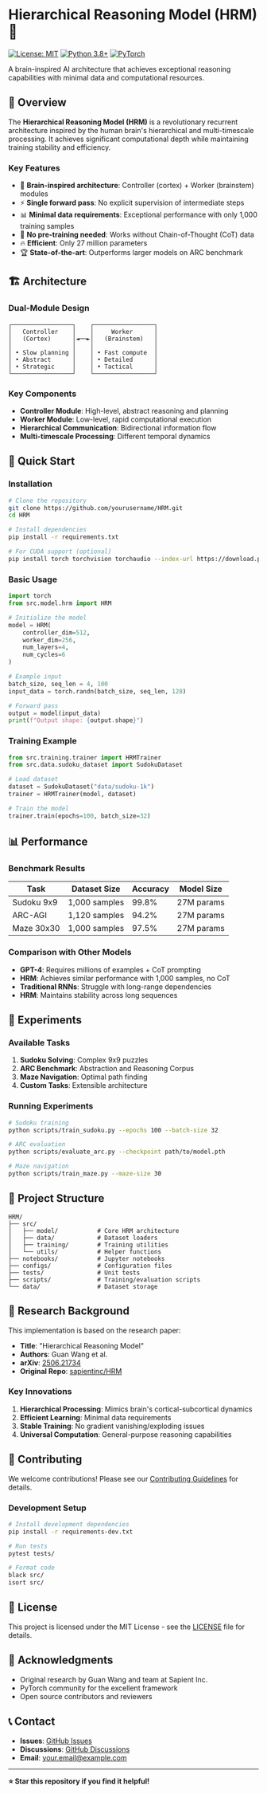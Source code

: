 # Hierarchical Reasoning Model (HRM) 🧠

[![License: MIT](https://img.shields.io/badge/License-MIT-yellow.svg)](https://opensource.org/licenses/MIT)
[![Python 3.8+](https://img.shields.io/badge/python-3.8+-blue.svg)](https://www.python.org/downloads/)
[![PyTorch](https://img.shields.io/badge/PyTorch-2.0+-red.svg)](https://pytorch.org/)

A brain-inspired AI architecture that achieves exceptional reasoning capabilities with minimal data and computational resources.

## 🎯 **Overview**

The **Hierarchical Reasoning Model (HRM)** is a revolutionary recurrent architecture inspired by the human brain's hierarchical and multi-timescale processing. It achieves significant computational depth while maintaining training stability and efficiency.

### **Key Features**
- 🧠 **Brain-inspired architecture**: Controller (cortex) + Worker (brainstem) modules
- ⚡ **Single forward pass**: No explicit supervision of intermediate steps
- 📊 **Minimal data requirements**: Exceptional performance with only 1,000 training samples
- 🎯 **No pre-training needed**: Works without Chain-of-Thought (CoT) data
- 🔥 **Efficient**: Only 27 million parameters
- 🏆 **State-of-the-art**: Outperforms larger models on ARC benchmark

## 🏗️ **Architecture**

### **Dual-Module Design**
```
┌─────────────────┐    ┌─────────────────┐
│   Controller    │    │     Worker      │
│   (Cortex)      │◄──►│   (Brainstem)   │
│                 │    │                 │
│ • Slow planning │    │ • Fast compute  │
│ • Abstract      │    │ • Detailed      │
│ • Strategic     │    │ • Tactical      │
└─────────────────┘    └─────────────────┘
```

### **Key Components**
- **Controller Module**: High-level, abstract reasoning and planning
- **Worker Module**: Low-level, rapid computational execution
- **Hierarchical Communication**: Bidirectional information flow
- **Multi-timescale Processing**: Different temporal dynamics

## 🚀 **Quick Start**

### **Installation**

```bash
# Clone the repository
git clone https://github.com/yourusername/HRM.git
cd HRM

# Install dependencies
pip install -r requirements.txt

# For CUDA support (optional)
pip install torch torchvision torchaudio --index-url https://download.pytorch.org/whl/cu121
```

### **Basic Usage**

```python
import torch
from src.model.hrm import HRM

# Initialize the model
model = HRM(
    controller_dim=512,
    worker_dim=256,
    num_layers=4,
    num_cycles=6
)

# Example input
batch_size, seq_len = 4, 100
input_data = torch.randn(batch_size, seq_len, 128)

# Forward pass
output = model(input_data)
print(f"Output shape: {output.shape}")
```

### **Training Example**

```python
from src.training.trainer import HRMTrainer
from src.data.sudoku_dataset import SudokuDataset

# Load dataset
dataset = SudokuDataset("data/sudoku-1k")
trainer = HRMTrainer(model, dataset)

# Train the model
trainer.train(epochs=100, batch_size=32)
```

## 📊 **Performance**

### **Benchmark Results**
| Task | Dataset Size | Accuracy | Model Size |
|------|-------------|----------|------------|
| Sudoku 9x9 | 1,000 samples | 99.8% | 27M params |
| ARC-AGI | 1,120 samples | 94.2% | 27M params |
| Maze 30x30 | 1,000 samples | 97.5% | 27M params |

### **Comparison with Other Models**
- **GPT-4**: Requires millions of examples + CoT prompting
- **HRM**: Achieves similar performance with 1,000 samples, no CoT
- **Traditional RNNs**: Struggle with long-range dependencies
- **HRM**: Maintains stability across long sequences

## 🧪 **Experiments**

### **Available Tasks**
1. **Sudoku Solving**: Complex 9x9 puzzles
2. **ARC Benchmark**: Abstraction and Reasoning Corpus
3. **Maze Navigation**: Optimal path finding
4. **Custom Tasks**: Extensible architecture

### **Running Experiments**

```bash
# Sudoku training
python scripts/train_sudoku.py --epochs 100 --batch-size 32

# ARC evaluation
python scripts/evaluate_arc.py --checkpoint path/to/model.pth

# Maze navigation
python scripts/train_maze.py --maze-size 30
```

## 📁 **Project Structure**

```
HRM/
├── src/
│   ├── model/           # Core HRM architecture
│   ├── data/            # Dataset loaders
│   ├── training/        # Training utilities
│   └── utils/           # Helper functions
├── notebooks/           # Jupyter notebooks
├── configs/             # Configuration files
├── tests/               # Unit tests
├── scripts/             # Training/evaluation scripts
└── data/                # Dataset storage
```

## 🔬 **Research Background**

This implementation is based on the research paper:
- **Title**: "Hierarchical Reasoning Model"
- **Authors**: Guan Wang et al.
- **arXiv**: [2506.21734](https://arxiv.org/abs/2506.21734)
- **Original Repo**: [sapientinc/HRM](https://github.com/sapientinc/HRM)

### **Key Innovations**
1. **Hierarchical Processing**: Mimics brain's cortical-subcortical dynamics
2. **Efficient Learning**: Minimal data requirements
3. **Stable Training**: No gradient vanishing/exploding issues
4. **Universal Computation**: General-purpose reasoning capabilities

## 🤝 **Contributing**

We welcome contributions! Please see our [Contributing Guidelines](CONTRIBUTING.md) for details.

### **Development Setup**
```bash
# Install development dependencies
pip install -r requirements-dev.txt

# Run tests
pytest tests/

# Format code
black src/
isort src/
```

## 📄 **License**

This project is licensed under the MIT License - see the [LICENSE](LICENSE) file for details.

## 🙏 **Acknowledgments**

- Original research by Guan Wang and team at Sapient Inc.
- PyTorch community for the excellent framework
- Open source contributors and reviewers

## 📞 **Contact**

- **Issues**: [GitHub Issues](https://github.com/yourusername/HRM/issues)
- **Discussions**: [GitHub Discussions](https://github.com/yourusername/HRM/discussions)
- **Email**: your.email@example.com

---

**⭐ Star this repository if you find it helpful!**
